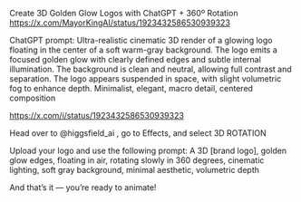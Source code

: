 Create 3D Golden Glow Logos with ChatGPT + 360º Rotation  https://x.com/MayorKingAI/status/1923432586530939323

ChatGPT prompt: Ultra-realistic cinematic 3D render of a glowing logo floating in the center of a soft warm-gray background. 
The logo emits a focused golden glow with clearly defined edges and subtle internal illumination. The background is clean and neutral,
allowing full contrast and separation. The logo appears suspended in space, with slight volumetric fog to enhance depth. Minimalist, elegant, macro detail, centered composition

https://x.com/i/status/1923432586530939323

Head over to 
@higgsfield_ai
 , go to Effects, and select 3D ROTATION

 Upload your logo and use the following prompt:
A 3D [brand logo], golden glow edges, floating in air, rotating slowly in 360 degrees, cinematic lighting, soft gray background, minimal aesthetic, volumetric depth

And that’s it — you’re ready to animate!

